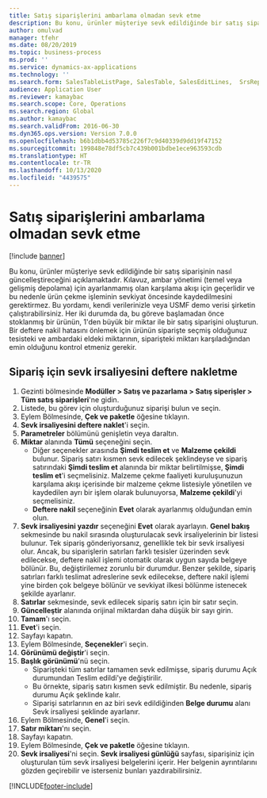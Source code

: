```yaml
---
title: Satış siparişlerini ambarlama olmadan sevk etme
description: Bu konu, ürünler müşteriye sevk edildiğinde bir satış siparişinin nasıl güncelleştireceğini açıklamaktadır.
author: omulvad
manager: tfehr
ms.date: 08/20/2019
ms.topic: business-process
ms.prod: ''
ms.service: dynamics-ax-applications
ms.technology: ''
ms.search.form: SalesTableListPage, SalesTable, SalesEditLines,  SrsReportViewerForm, SalesTableLineQuantity, CustPackingSlipJournal
audience: Application User
ms.reviewer: kamaybac
ms.search.scope: Core, Operations
ms.search.region: Global
ms.author: kamaybac
ms.search.validFrom: 2016-06-30
ms.dyn365.ops.version: Version 7.0.0
ms.openlocfilehash: b6b1dbb4d53785c226f7c9d40339d9dd19f47152
ms.sourcegitcommit: 199848e78df5cb7c439b001bdbe1ece963593cdb
ms.translationtype: HT
ms.contentlocale: tr-TR
ms.lasthandoff: 10/13/2020
ms.locfileid: "4439575"
---
```

# <a name="ship-sales-orders-without-warehousing"></a>Satış siparişlerini ambarlama olmadan sevk etme

[!include [banner](../../includes/banner.md)]

Bu konu, ürünler müşteriye sevk edildiğinde bir satış siparişinin nasıl güncelleştireceğini açıklamaktadır. Kılavuz, ambar yönetimi (temel veya gelişmiş depolama) için ayarlanmamış olan karşılama akışı için geçerlidir ve bu nedenle ürün çekme işleminin sevkiyat öncesinde kaydedilmesini gerektirmez. Bu yordamı, kendi verilerinizle veya USMF demo verisi şirketin çalıştırabilirsiniz. Her iki durumda da, bu göreve başlamadan önce stoklanmış bir ürünün, 1'den büyük bir miktar ile bir satış siparişini oluşturun. Bir deftere nakil hatasını önlemek için ürünün siparişte seçmiş olduğunuz tesisteki ve ambardaki eldeki miktarının, siparişteki miktarı karşıladığından emin olduğunu kontrol etmeniz gerekir.

## <a name="post-packing-slip-for-an-order"></a>Sipariş için sevk irsaliyesini deftere nakletme
1. Gezinti bölmesinde **Modüller > Satış ve pazarlama > Satış siperişler > Tüm satış siparişleri**'ne gidin.
2. Listede, bu görev için oluşturduğunuz siparişi bulun ve seçin.
3. Eylem Bölmesinde, **Çek ve paketle**  öğesine tıklayın.
4. **Sevk irsaliyesini deftere naklet**'i seçin.
5. **Parametreler** bölümünü genişletin veya daraltın.
6. **Miktar** alanında **Tümü** seçeneğini seçin.
    - Diğer seçenekler arasında **Şimdi teslim et** ve **Malzeme çekildi** bulunur. Sipariş satırı kısmen sevk edilecek şeklindeyse ve sipariş satırındaki **Şimdi teslim et** alanında bir miktar belirtilmişse, **Şimdi teslim et**'i seçmelisiniz. Malzeme çekme faaliyeti kuruluşunuzun karşılama akışı içerisinde bir malzeme çekme listesiyle yönetilen ve kaydedilen ayrı bir işlem olarak bulunuyorsa, **Malzeme çekildi**'yi seçmelisiniz.  
    - **Deftere nakil** seçeneğinin **Evet** olarak ayarlanmış olduğundan emin olun.  
7. **Sevk irsaliyesini yazdır** seçeneğini **Evet** olarak ayarlayın. **Genel bakış** sekmesinde bu nakil sırasında oluşturulacak sevk irsaliyelerinin bir listesi bulunur. Tek sipariş gönderiyorsanız, genellikle tek bir sevk irsaliyesi olur. Ancak, bu siparişlerin satırları farklı tesisler üzerinden sevk edilecekse, deftere nakil işlemi otomatik olarak uygun sayıda belgeye bölünür. Bu, değiştirilemez zorunlu bir durumdur. Benzer şekilde, sipariş satırları farklı teslimat adreslerine sevk edilecekse, deftere nakil işlemi yine birden çok belgeye bölünür ve sevkiyat ilkesi bölünme istenecek şekilde ayarlanır.  
8. **Satırlar** sekmesinde, sevk edilecek sipariş satırı için bir satır seçin.
9. **Güncelleştir** alanında orijinal miktardan daha düşük bir sayı girin.
10. **Tamam**'ı seçin.
11. **Evet**'i seçin.
12. Sayfayı kapatın.
13. Eylem Bölmesinde, **Seçenekler**'i seçin.
14. **Görünümü değiştir**'i seçin.
15. **Başlık görünümü**'nü seçin.
    - Siparişteki tüm satırlar tamamen sevk edilmişse, sipariş durumu Açık durumundan Teslim edildi'ye değiştirilir.  
    - Bu örnekte, sipariş satırı kısmen sevk edilmiştir. Bu nedenle, sipariş durumu Açık şeklinde kalır.     
    - Siparişi satırlarının en az biri sevk edildiğinden **Belge durumu** alanı Sevk irsaliyesi şeklinde ayarlanır.  
16. Eylem Bölmesinde, **Genel**'i seçin.
17. **Satır miktarı**'nı seçin.
18. Sayfayı kapatın.
19. Eylem Bölmesinde, **Çek ve paketle**  öğesine tıklayın.
20. **Sevk irsaliyesi**'ni seçin. **Sevk irsaliyesi günlüğü** sayfası, siparişiniz için oluşturulan tüm sevk irsaliyesi belgelerini içerir. Her belgenin ayrıntılarını gözden geçirebilir ve isterseniz bunları yazdırabilirsiniz.  



[!INCLUDE[footer-include](../../../includes/footer-banner.md)]
